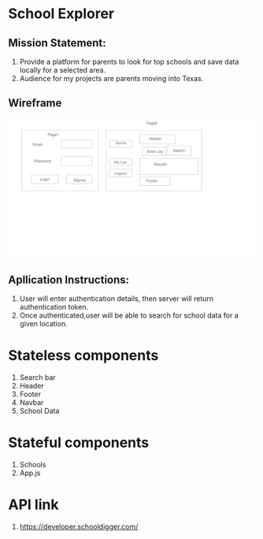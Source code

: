 # School Explorer
## Mission Statement:
1.  Provide a platform for parents to look for top schools and save data locally for a selected area.
2. Audience for my projects are parents moving into Texas.
## Wireframe
![wireframe](./schooldigger-wireframe.png)

## Apllication Instructions:

 1. User will enter authentication details, then server will return authentication token.
 2. Once authenticated,user will be able to search for school data for a given location.

 # Stateless components
 1.   Search bar
 3.   Header
 4.   Footer
 5.   Navbar
 6.   School Data

 # Stateful components
 1.   Schools 
 3.   App.js
 # API link
 1. https://developer.schooldigger.com/

